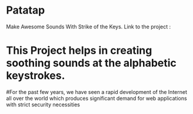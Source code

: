 # Patatap
Make Awesome Sounds With Strike of the Keys. Link to the project :

# This Project helps in creating soothing sounds at the alphabetic keystrokes.
#For the past few years, we have seen a rapid development of the Internet all over the world which produces significant demand for web applications with strict security necessities
